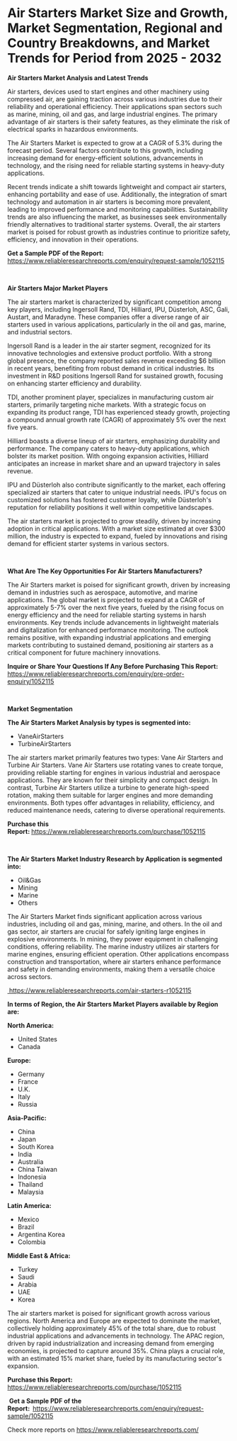 <p><h1>Air Starters Market Size and Growth, Market Segmentation, Regional and Country Breakdowns, and Market Trends for Period from 2025 -  2032</h1></p><p><strong>Air Starters Market Analysis and Latest Trends</strong></p>
<p><p>Air starters, devices used to start engines and other machinery using compressed air, are gaining traction across various industries due to their reliability and operational efficiency. Their applications span sectors such as marine, mining, oil and gas, and large industrial engines. The primary advantage of air starters is their safety features, as they eliminate the risk of electrical sparks in hazardous environments.</p><p>The Air Starters Market is expected to grow at a CAGR of 5.3% during the forecast period. Several factors contribute to this growth, including increasing demand for energy-efficient solutions, advancements in technology, and the rising need for reliable starting systems in heavy-duty applications. </p><p>Recent trends indicate a shift towards lightweight and compact air starters, enhancing portability and ease of use. Additionally, the integration of smart technology and automation in air starters is becoming more prevalent, leading to improved performance and monitoring capabilities. Sustainability trends are also influencing the market, as businesses seek environmentally friendly alternatives to traditional starter systems. Overall, the air starters market is poised for robust growth as industries continue to prioritize safety, efficiency, and innovation in their operations.</p></p>
<p><strong>Get a Sample PDF of the Report:&nbsp;</strong> <a href="https://www.reliableresearchreports.com/enquiry/request-sample/1052115?utm_campaign=3253&utm_medium=2&utm_source=Github&utm_content=ia&utm_term=08042025&utm_id=air-starters">https://www.reliableresearchreports.com/enquiry/request-sample/1052115</a></p>
<p>&nbsp;</p>
<p><strong>Air Starters Major Market Players</strong></p>
<p><p>The air starters market is characterized by significant competition among key players, including Ingersoll Rand, TDI, Hilliard, IPU, Düsterloh, ASC, Gali, Austart, and Maradyne. These companies offer a diverse range of air starters used in various applications, particularly in the oil and gas, marine, and industrial sectors.</p><p>Ingersoll Rand is a leader in the air starter segment, recognized for its innovative technologies and extensive product portfolio. With a strong global presence, the company reported sales revenue exceeding $6 billion in recent years, benefiting from robust demand in critical industries. Its investment in R&D positions Ingersoll Rand for sustained growth, focusing on enhancing starter efficiency and durability.</p><p>TDI, another prominent player, specializes in manufacturing custom air starters, primarily targeting niche markets. With a strategic focus on expanding its product range, TDI has experienced steady growth, projecting a compound annual growth rate (CAGR) of approximately 5% over the next five years.</p><p>Hilliard boasts a diverse lineup of air starters, emphasizing durability and performance. The company caters to heavy-duty applications, which bolster its market position. With ongoing expansion activities, Hilliard anticipates an increase in market share and an upward trajectory in sales revenue.</p><p>IPU and Düsterloh also contribute significantly to the market, each offering specialized air starters that cater to unique industrial needs. IPU's focus on customized solutions has fostered customer loyalty, while Düsterloh's reputation for reliability positions it well within competitive landscapes.</p><p>The air starters market is projected to grow steadily, driven by increasing adoption in critical applications. With a market size estimated at over $300 million, the industry is expected to expand, fueled by innovations and rising demand for efficient starter systems in various sectors.</p></p>
<p>&nbsp;</p>
<p><strong>What Are The Key Opportunities For Air Starters Manufacturers?</strong></p>
<p><p>The Air Starters market is poised for significant growth, driven by increasing demand in industries such as aerospace, automotive, and marine applications. The global market is projected to expand at a CAGR of approximately 5-7% over the next five years, fueled by the rising focus on energy efficiency and the need for reliable starting systems in harsh environments. Key trends include advancements in lightweight materials and digitalization for enhanced performance monitoring. The outlook remains positive, with expanding industrial applications and emerging markets contributing to sustained demand, positioning air starters as a critical component for future machinery innovations.</p></p>
<p><strong>Inquire or Share Your Questions If Any Before Purchasing This Report:</strong> <a href="https://www.reliableresearchreports.com/enquiry/pre-order-enquiry/1052115?utm_campaign=3253&utm_medium=2&utm_source=Github&utm_content=ia&utm_term=08042025&utm_id=air-starters">https://www.reliableresearchreports.com/enquiry/pre-order-enquiry/1052115</a></p>
<p>&nbsp;</p>
<p><strong>Market Segmentation</strong></p>
<p><strong>The Air Starters Market Analysis by types is segmented into:</strong></p>
<p><ul><li>VaneAirStarters</li><li>TurbineAirStarters</li></ul></p>
<p><p>The air starters market primarily features two types: Vane Air Starters and Turbine Air Starters. Vane Air Starters use rotating vanes to create torque, providing reliable starting for engines in various industrial and aerospace applications. They are known for their simplicity and compact design. In contrast, Turbine Air Starters utilize a turbine to generate high-speed rotation, making them suitable for larger engines and more demanding environments. Both types offer advantages in reliability, efficiency, and reduced maintenance needs, catering to diverse operational requirements.</p></p>
<p><strong>Purchase this Report:&nbsp;</strong><a href="https://www.reliableresearchreports.com/purchase/1052115?utm_campaign=3253&utm_medium=2&utm_source=Github&utm_content=ia&utm_term=08042025&utm_id=air-starters">https://www.reliableresearchreports.com/purchase/1052115</a></p>
<p>&nbsp;</p>
<p><strong>The Air Starters Market Industry Research by Application is segmented into:</strong></p>
<p><ul><li>Oil&Gas</li><li>Mining</li><li>Marine</li><li>Others</li></ul></p>
<p><p>The Air Starters Market finds significant application across various industries, including oil and gas, mining, marine, and others. In the oil and gas sector, air starters are crucial for safely igniting large engines in explosive environments. In mining, they power equipment in challenging conditions, offering reliability. The marine industry utilizes air starters for marine engines, ensuring efficient operation. Other applications encompass construction and transportation, where air starters enhance performance and safety in demanding environments, making them a versatile choice across sectors.</p></p>
<p><a href="https://www.reliableresearchreports.com/air-starters-r1052115?utm_campaign=3253&utm_medium=2&utm_source=Github&utm_content=ia&utm_term=08042025&utm_id=air-starters">&nbsp;https://www.reliableresearchreports.com/air-starters-r1052115</a></p>
<p><strong>In terms of Region, the Air Starters Market Players available by Region are:</strong></p>
<p>
    <p> <strong> North America: </strong>
        <ul>
            <li>United States</li>
            <li>Canada</li>
        </ul>
        </p> 
    <p> <strong> Europe: </strong>
        <ul>
            <li>Germany</li>
            <li>France</li>
            <li>U.K.</li>
            <li>Italy</li>
            <li>Russia</li>
        </ul>
        </p> 
    <p> <strong> Asia-Pacific: </strong>
        <ul>
            <li>China</li>
            <li>Japan</li>
            <li>South Korea</li>
            <li>India</li>
            <li>Australia</li>
            <li>China Taiwan</li>
            <li>Indonesia</li>
            <li>Thailand</li>
            <li>Malaysia</li>
        </ul>
        </p> 
    <p> <strong> Latin America: </strong>
        <ul>
            <li>Mexico</li>
            <li>Brazil</li>
            <li>Argentina Korea</li>
            <li>Colombia</li>
        </ul>
        </p> 
    <p> <strong> Middle East & Africa: </strong>
        <ul>
            <li>Turkey</li>
            <li>Saudi</li>
            <li>Arabia</li>
            <li>UAE</li>
            <li>Korea</li>
        </ul>
    </p>
    </p>
<p><p>The air starters market is poised for significant growth across various regions. North America and Europe are expected to dominate the market, collectively holding approximately 45% of the total share, due to robust industrial applications and advancements in technology. The APAC region, driven by rapid industrialization and increasing demand from emerging economies, is projected to capture around 35%. China plays a crucial role, with an estimated 15% market share, fueled by its manufacturing sector's expansion.</p></p>
<p><strong>Purchase this Report: </strong><a href="https://www.reliableresearchreports.com/purchase/1052115?utm_campaign=3253&utm_medium=2&utm_source=Github&utm_content=ia&utm_term=08042025&utm_id=air-starters">https://www.reliableresearchreports.com/purchase/1052115</a></p>
<p>&nbsp;<strong>Get a Sample PDF of the Report:&nbsp;&nbsp;</strong><a href="https://www.reliableresearchreports.com/enquiry/request-sample/1052115?utm_campaign=3253&utm_medium=2&utm_source=Github&utm_content=ia&utm_term=08042025&utm_id=air-starters">https://www.reliableresearchreports.com/enquiry/request-sample/1052115</a></p>
<p><strong></strong></p>
<p>Check more reports on <a href="https://www.reliableresearchreports.com/?utm_campaign=3253&utm_medium=2&utm_source=Github&utm_content=ia&utm_term=08042025&utm_id=air-starters">https://www.reliableresearchreports.com/</a></p>